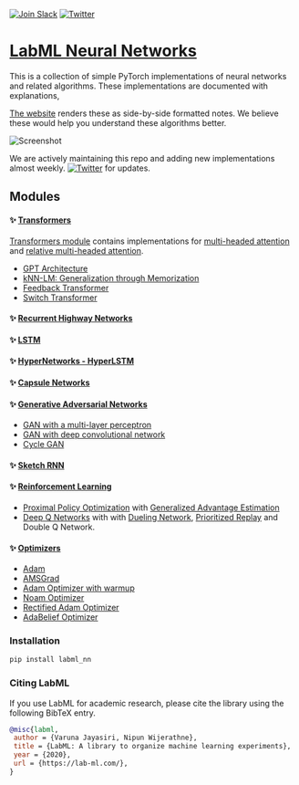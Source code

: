 [![Join Slack](https://img.shields.io/badge/slack-chat-green.svg?logo=slack)](https://join.slack.com/t/labforml/shared_invite/zt-egj9zvq9-Dl3hhZqobexgT7aVKnD14g/)
[![Twitter](https://img.shields.io/twitter/follow/labmlai?style=social)](https://twitter.com/labmlai)

# [LabML Neural Networks](https://lab-ml.com/labml_nn/index.html)

This is a collection of simple PyTorch implementations of
neural networks and related algorithms.
These implementations are documented with explanations,

[The website](https://lab-ml.com/labml_nn/index.html)
renders these as side-by-side formatted notes.
We believe these would help you understand these algorithms better.

![Screenshot](https://github.com/lab-ml/nn/blob/master/images/dqn.png)

We are actively maintaining this repo and adding new 
implementations almost weekly.
[![Twitter](https://img.shields.io/twitter/follow/labmlai?style=social)](https://twitter.com/labmlai) for updates.

## Modules

#### ✨ [Transformers](https://lab-ml.com/labml_nn/transformers)

[Transformers module](https://lab-ml.com/labml_nn/transformers)
contains implementations for
[multi-headed attention](https://lab-ml.com/labml_nn/transformers/mha.html)
and
[relative multi-headed attention](https://lab-ml.com/labml_nn/transformers/relative_mha.html).

* [GPT Architecture](https://lab-ml.com/labml_nn/transformers/gpt)
* [kNN-LM: Generalization through Memorization](https://lab-ml.com/labml_nn/transformers/knn)
* [Feedback Transformer](https://lab-ml.com/labml_nn/transformers/feedback)
* [Switch Transformer](https://lab-ml.com/labml_nn/transformers/switch)

#### ✨ [Recurrent Highway Networks](https://lab-ml.com/labml_nn/recurrent_highway_networks)

#### ✨ [LSTM](https://lab-ml.com/labml_nn/lstm)

#### ✨ [HyperNetworks - HyperLSTM](https://lab-ml.com/labml_nn/hypernetworks/hyper_lstm.html)

#### ✨ [Capsule Networks](https://lab-ml.com/labml_nn/capsule_networks/)

#### ✨ [Generative Adversarial Networks](https://lab-ml.com/labml_nn/gan/)
* [GAN with a multi-layer perceptron](https://lab-ml.com/labml_nn/gan/simple_mnist_experiment.html)
* [GAN with deep convolutional network](https://lab-ml.com/labml_nn/gan/dcgan.html)
* [Cycle GAN](https://lab-ml.com/labml_nn/gan/cycle_gan.html)

#### ✨ [Sketch RNN](https://lab-ml.com/labml_nn/sketch_rnn/)

#### ✨ [Reinforcement Learning](https://lab-ml.com/labml_nn/rl/)
* [Proximal Policy Optimization](https://lab-ml.com/labml_nn/rl/ppo/) with
 [Generalized Advantage Estimation](https://lab-ml.com/labml_nn/rl/ppo/gae.html)
* [Deep Q Networks](https://lab-ml.com/labml_nn/rl/dqn/) with
 with [Dueling Network](https://lab-ml.com/labml_nn/rl/dqn/model.html),
 [Prioritized Replay](https://lab-ml.com/labml_nn/rl/dqn/replay_buffer.html)
 and Double Q Network.

#### ✨ [Optimizers](https://lab-ml.com/labml_nn/optimizers/)
* [Adam](https://lab-ml.com/labml_nn/optimizers/adam.html)
* [AMSGrad](https://lab-ml.com/labml_nn/optimizers/amsgrad.html)
* [Adam Optimizer with warmup](https://lab-ml.com/labml_nn/optimizers/adam_warmup.html)
* [Noam Optimizer](https://lab-ml.com/labml_nn/optimizers/noam.html)
* [Rectified Adam Optimizer](https://lab-ml.com/labml_nn/optimizers/radam.html)
* [AdaBelief Optimizer](https://lab-ml.com/labml_nn/optimizers/ada_belief.html)

### Installation

```bash
pip install labml_nn
```

### Citing LabML

If you use LabML for academic research, please cite the library using the following BibTeX entry.

```bibtex
@misc{labml,
 author = {Varuna Jayasiri, Nipun Wijerathne},
 title = {LabML: A library to organize machine learning experiments},
 year = {2020},
 url = {https://lab-ml.com/},
}
```
